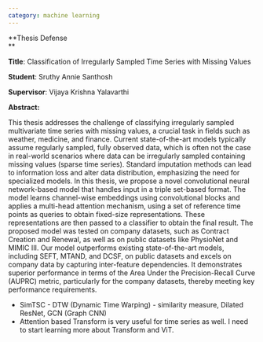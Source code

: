 ```yaml
---
category: machine learning
---
```



**Thesis Defense  
**

**Title**: Classification of Irregularly Sampled Time Series with Missing Values

**Student**: Sruthy Annie Santhosh

**Supervisor**: Vijaya Krishna Yalavarthi

**Abstract:**

This thesis addresses the challenge of classifying irregularly sampled multivariate time series with missing values, a crucial task in fields such as weather, medicine, and finance. Current state-of-the-art models typically assume regularly sampled, fully observed data, which is often not the case in real-world scenarios where data can be irregularly sampled containing missing values (sparse time series). Standard imputation methods can lead to information loss and alter data distribution, emphasizing the need for specialized models. In this thesis, we propose a novel convolutional neural network-based model that handles input in a triple set-based format. The model learns channel-wise embeddings using convolutional blocks and applies a multi-head attention mechanism, using a set of reference time points as queries to obtain fixed-size representations. These representations are then passed to a classifier to obtain the final result. The proposed model was tested on company datasets, such as Contract Creation and Renewal, as well as on public datasets like PhysioNet and MIMIC III. Our model outperforms existing state-of-the-art models, including SEFT, MTAND, and DCSF, on public datasets and excels on company data by capturing inter-feature dependencies. It demonstrates superior performance in terms of the Area Under the Precision-Recall Curve (AUPRC) metric, particularly for the company datasets, thereby meeting key performance requirements.
- SimTSC - DTW (Dynamic Time Warping) - similarity measure, Dilated ResNet, GCN (Graph CNN)
- Attention based Transform is very useful for time series as well. I need to start learning more about Transform and ViT. 